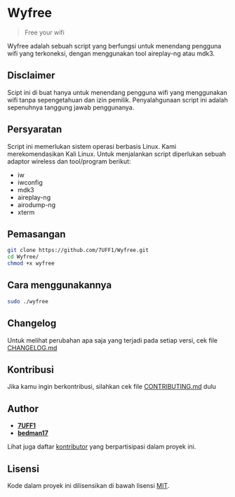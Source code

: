 # Wyfree
> Free your wifi

Wyfree adalah sebuah script yang berfungsi untuk menendang pengguna wifi yang terkoneksi, dengan menggunakan tool aireplay-ng atau mdk3.

## Disclaimer

Scipt ini di buat hanya untuk menendang pengguna wifi yang menggunakan wifi tanpa sepengetahuan dan izin pemilik. Penyalahgunaan script ini adalah sepenuhnya tanggung jawab penggunanya.

## Persyaratan

Script ini memerlukan sistem operasi berbasis Linux. Kami merekomendasikan Kali Linux. Untuk menjalankan script diperlukan sebuah adaptor wireless dan tool/program berikut:

- iw
- iwconfig
- mdk3
- aireplay-ng
- airodump-ng
- xterm

## Pemasangan

```bash
git clone https://github.com/7UFF1/Wyfree.git
cd Wyfree/
chmod +x wyfree
```

## Cara menggunakannya

```bash
sudo ./wyfree
```

## Changelog

Untuk melihat perubahan apa saja yang terjadi pada setiap versi, cek file [CHANGELOG.md](https://github.com/7UFF1/Wyfree/blob/master/CHANGELOG.md)


## Kontribusi

Jika kamu ingin berkontribusi, silahkan cek file [CONTRIBUTING.md](https://github.com/7UFF1/Wyfree/blob/master/CONTRIBUTING.md) dulu

## Author

* **[7UFF1](https://github.com/7UFF1)**
* **[bedman17](https://github.com/bedman17)**

Lihat juga daftar [kontributor](https://github.com/7UFF1/wyfree/contributors) yang berpartisipasi dalam proyek ini.

## Lisensi

Kode dalam proyek ini dilisensikan di bawah lisensi [MIT](https://github.com/7UFF1/Wyfree/blob/master/LICENSE).
